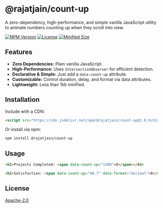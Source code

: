 # @rajatjain/count-up

A zero-dependency, high-performance, and simple vanilla JavaScript utility to animate numbers counting up when they scroll into view.

[![NPM Version](https://img.shields.io/npm/v/@rajatjain/count-up.svg)](https://www.npmjs.com/package/@rajatjain/count-up)
[![License](https://img.shields.io/npm/l/@rajatjain/count-up.svg)](https://github.com/Rajat-XR/npm-count-up/blob/main/LICENSE)
[![Minified Size](https://img.shields.io/bundlephobia/min/@rajatjain/count-up)](https://bundlephobia.com/result?p=@rajatjain/count-up)

## Features

- **Zero Dependencies:** Plain vanilla JavaScript.
- **High-Performance:** Uses `IntersectionObserver` for efficient detection.
- **Declarative & Simple:** Just add a `data-count-up` attribute.
- **Customizable:** Control duration, delay, and format via data attributes.
- **Lightweight:** Less than 1kb minified.

## Installation

Include with a CDN:

```html
<script src="https://cdn.jsdelivr.net/npm/@rajatjain/count-up@1.0.0/dist/count-up.min.js"></script>
```

Or install via npm:

```bash
npm install @rajatjain/count-up
```

## Usage

```html
<h2>Projects Completed: <span data-count-up="1500">0</span></h2>

<h2>Satisfaction: <span data-count-up="98.7" data-format="decimal">0</span>%</h2>
```

## License

[Apache-2.0](LICENSE)